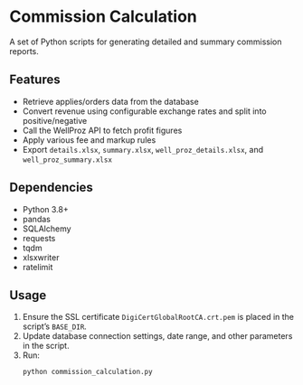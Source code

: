 # Commission Calculation

A set of Python scripts for generating detailed and summary commission reports.

## Features
- Retrieve applies/orders data from the database
- Convert revenue using configurable exchange rates and split into positive/negative
- Call the WellProz API to fetch profit figures
- Apply various fee and markup rules
- Export `details.xlsx`, `summary.xlsx`, `well_proz_details.xlsx`, and `well_proz_summary.xlsx`

## Dependencies
- Python 3.8+
- pandas
- SQLAlchemy
- requests
- tqdm
- xlsxwriter
- ratelimit

## Usage
1. Ensure the SSL certificate `DigiCertGlobalRootCA.crt.pem` is placed in the script’s `BASE_DIR`.
2. Update database connection settings, date range, and other parameters in the script.
3. Run:
   ```bash
   python commission_calculation.py
